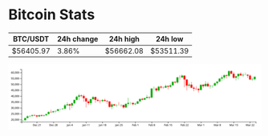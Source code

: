 # Bitcoin Stats

BTC/USDT|24h change|24h high|24h low|
|---|---|---|---|
|$56405.97|3.86%|$56662.08|$53511.39|

<img src="./chart.svg">
